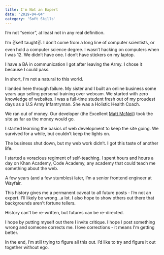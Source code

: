 ```yaml
---
title: I'm Not an Expert
date: "2019-04-04"
category: 'Soft Skills'
---
```


I’m not “senior”, at least not in any real definition. 

I’m ✌self taught✌. I don’t come from a long line of computer scientists, or even hold a computer science degree. I wasn’t hacking on computers when I was 12. We didn’t have one. I don’t have stickers on my laptop.

I have a BA in communication I got after leaving the Army. I chose it because I could pass.

In short, I’m not a natural to this world. 

I landed here through failure. My sister and I built an online business some years ago selling personal training over webcam. We started with zero knowledge of websites. I was a full-time student fresh out of my proudest days as a U.S Army Infantryman. She was a Holistic Health Coach. 

We ran out of money. Our developer (the Excellent [Matt McNeil](http://mattmacneil.com/)) took the site as far as the money would go. 

I started learning the basics of web development to keep the site going. We survived for a while, but couldn’t keep the lights on. 

The business shut down, but my web work didn’t. I got this taste of another life. 

I started a voracious regiment of self-teaching. I spent hours and hours a day on Khan Academy, Code Academy, any academy that could teach me something about the web.

A few years (and a few stumbles) later, I’m a senior frontend engineer at Wayfair.

This history gives me a permanent caveat to all future posts - I’m not an expert. I'll likely be wrong...a lot. I also hope to show others out there that backgrounds aren't fortune tellers. 

History can't be re-written, but futures can be re-directed. 

I hope by putting myself out there I invite critique. I hope I post something wrong and someone corrects me. I love corrections - it means I'm getting better.

In the end, I’m still trying to figure all this out. I’d like to try and figure it out together without ego.

